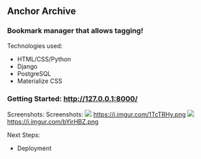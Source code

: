 ## Anchor Archive
### Bookmark manager that allows tagging!
  
Technologies used:
 - HTML/CSS/Python
 - Django
 - PostgreSQL
 - Materialize CSS

### Getting Started: http://127.0.0.1:8000/

Screenshots:
Screenshots:
![](<https://i.imgur.com/1TcTRHy.png>)
https://i.imgur.com/1TcTRHy.png
![](<https://i.imgur.com/bYirHBZ.png>)
https://i.imgur.com/bYirHBZ.png

Next Steps:
 - Deployment
